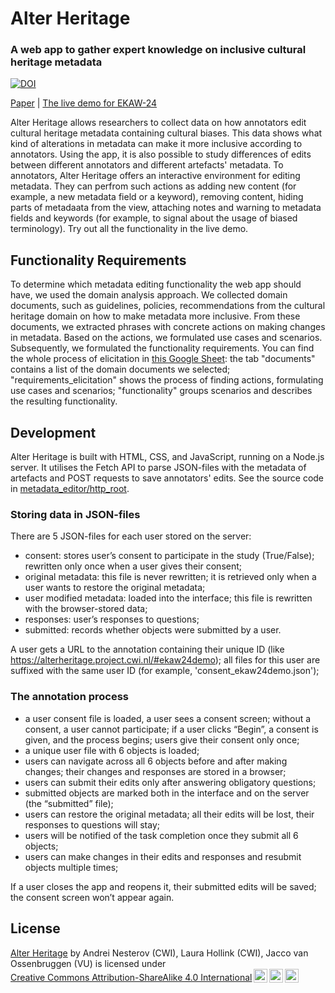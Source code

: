# Alter Heritage
### A web app to gather expert knowledge on inclusive cultural heritage metadata
[![DOI](https://zenodo.org/badge/768123105.svg)](https://zenodo.org/doi/10.5281/zenodo.13793529)

[Paper](https://ir.cwi.nl/pub/34720) | [The live demo for EKAW-24](https://alterheritage.project.cwi.nl/#ekaw24demo)

Alter Heritage allows researchers to collect data on how annotators edit cultural heritage metadata containing cultural biases. This data shows what kind of alterations in metadata can make it more inclusive according to annotators. Using the app, it is also possible to study differences of edits between different annotators and different artefacts' metadata.
To annotators, Alter Heritage offers an interactive environment for editing metadata. They can perfrom such actions as adding new content (for example, a new metadata field or a keyword), removing content, hiding parts of metadaata from the view, attaching notes and warning to metadata fields and keywords (for example, to signal about the usage of biased terminology). Try out all the functionality in the live demo.

## Functionality Requirements
To determine which metadata editing functionality the web app should have, we used the domain analysis approach. We collected domain documents, such as guidelines, policies, recommendations from the cultural heritage domain on how to make metadata more inclusive. From these documents, we extracted phrases with concrete actions on making changes in metadata. Based on the actions, we formulated use cases and scenarios. Subsequently, we formulated the functionality requirements. You can find the whole process of elicitation in [this Google Sheet](https://docs.google.com/spreadsheets/d/1HPHaj2z9gV3CidbmkV2lcv-i6N-0ud1Lg_DZXoErEj8/edit?usp=sharing): the tab "documents" contains a list of the domain documents we selected; "requirements_elicitation" shows the process of finding actions, formulating use cases and scenarios; "functionality" groups scenarios and describes the resulting functionality.

## Development

Alter Heritage is built with HTML, CSS, and JavaScript, running on a Node.js server. It utilises the Fetch API to parse JSON-files with the metadata of artefacts and POST requests to save annotators' edits. See the source code in [metadata_editor/http_root](metadata_editor/http_root).

### Storing data in JSON-files

There are 5 JSON-files for each user stored on the server:

* consent: stores user’s consent to participate in the study (True/False); rewritten only once when a user gives their consent;
* original metadata: this file is never rewritten; it is retrieved only when a user wants to restore the original metadata;
* user modified metadata: loaded into the interface; this file is rewritten with the browser-stored data;
* responses: user’s responses to questions;
* submitted: records whether objects were submitted by a user.

A user gets a URL to the annotation containing their unique ID (like https://alterheritage.project.cwi.nl/#ekaw24demo); all files for this user are suffixed with the same user ID (for example, 'consent_ekaw24demo.json');

### The annotation process

* a user consent file is loaded, a user sees a consent screen; without a consent, a user cannot participate; if a user clicks “Begin”, a consent is given, and the process begins; users give their consent only once;
* a unique user file with 6 objects is loaded;
* users can navigate across all 6 objects before and after making changes; their changes and responses are stored in a browser;
* users can submit their edits only after answering obligatory questions;
* submitted objects are marked both in the interface and on the server (the “submitted” file);
* users can restore the original metadata; all their edits will be lost, their responses to questions will stay;
* users will be notified of the task completion once they submit all 6 objects;
* users can make changes in their edits and responses and resubmit objects multiple times;

If a user closes the app and reopens it, their submitted edits will be saved; the consent screen won’t appear again.

## License

 <p xmlns:cc="http://creativecommons.org/ns#" xmlns:dct="http://purl.org/dc/terms/"><a property="dct:title" rel="cc:attributionURL" href="https://github.com/cultural-ai/AlterHeritage">Alter Heritage</a> by <span property="cc:attributionName">Andrei Nesterov (CWI), Laura Hollink (CWI), Jacco van Ossenbruggen (VU)</span> is licensed under <a href="https://creativecommons.org/licenses/by-sa/4.0/?ref=chooser-v1" target="_blank" rel="license noopener noreferrer" style="display:inline-block;">Creative Commons Attribution-ShareAlike 4.0 International<img style="height:22px!important;margin-left:3px;vertical-align:text-bottom;" src="https://mirrors.creativecommons.org/presskit/icons/cc.svg?ref=chooser-v1" alt=""><img style="height:22px!important;margin-left:3px;vertical-align:text-bottom;" src="https://mirrors.creativecommons.org/presskit/icons/by.svg?ref=chooser-v1" alt=""><img style="height:22px!important;margin-left:3px;vertical-align:text-bottom;" src="https://mirrors.creativecommons.org/presskit/icons/sa.svg?ref=chooser-v1" alt=""></a></p>
